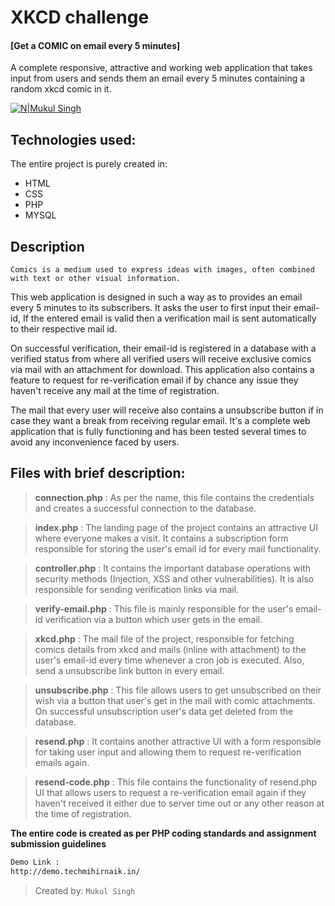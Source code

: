 # XKCD challenge
#### [Get a COMIC on email every 5 minutes]

A complete responsive, attractive and working web application that takes input from users and sends them an email every 5 minutes containing a random xkcd comic in it.

[![N|Mukul Singh](https://i.ibb.co/VN91CCL/rtcamp.png)](http://demo.techmihirnaik.in/)

## Technologies used:
The entire project is purely created in:

- HTML
- CSS
- PHP
- MYSQL

## Description
`Comics is a medium used to express ideas with images, often combined with text or other visual information.`

This web application is designed in such a way as to provides an email every 5 minutes to its subscribers. It asks the user to first input their email-id, If the entered email is valid then a verification mail is sent automatically to their respective mail id.

On successful verification, their email-id is registered in a database with a verified status from where all verified users will receive exclusive comics via mail with an attachment for download. This application also contains a feature to request for re-verification email if by chance any issue they haven't receive any mail at the time of registration.

The mail that every user will receive also contains a unsubscribe button if in case they want a break from receiving regular email.
It's a complete web application that is fully functioning and has been tested several times to avoid any inconvenience faced by users.

## Files with brief description:

> **connection.php** : As per the name, this file contains the credentials and creates a successful connection to the database.

> **index.php** : The landing page of the project contains an attractive UI where everyone makes a visit. It contains a subscription form responsible for storing the user's email id for every mail functionality.  

> **controller.php** : It contains the important database operations with security methods (Injection, XSS and other vulnerabilities). It is also responsible for sending verification links via mail. 

> **verify-email.php** : This file is mainly responsible for the user's email-id verification via a button which user gets in the email.

> **xkcd.php** : The mail file of the project, responsible for fetching comics details from xkcd and mails  (inline with attachment) to the user's email-id every time whenever a cron job is executed. Also, send a unsubscribe link button in every email.

> **unsubscribe.php** : This file allows users to get unsubscribed on their wish via a button that user's get in the mail with comic attachments. On successful unsubscription user's data get deleted from the database.

> **resend.php** : It contains another attractive UI with a form responsible for taking user input and allowing them to request re-verification emails again.

> **resend-code.php** : This file contains the functionality of resend.php UI that allows users to request a re-verification email again if they haven't received it either due to server time out or any other reason at the time of registration.

**The entire code is created as per PHP coding standards and assignment submission guidelines**
```sh
Demo Link : 
http://demo.techmihirnaik.in/

```
> Created by: `Mukul Singh`
